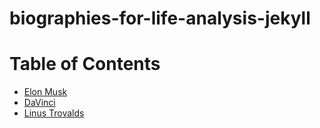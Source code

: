 # biographies-for-life-analysis-jekyll

# Table of Contents

- [Elon Musk](elon_musk.md)
- [DaVinci](DaVinci.md)
- [Linus Trovalds](Linus_Trovalds.md)